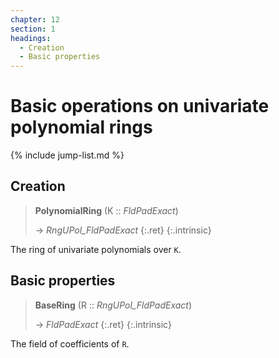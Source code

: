 ```yaml
---
chapter: 12
section: 1
headings:
  - Creation
  - Basic properties
---
```


# Basic operations on univariate polynomial rings

{% include jump-list.md %}

## Creation

> **PolynomialRing** (K :: *FldPadExact*)
>
> -> *RngUPol_FldPadExact*
> {:.ret}
{:.intrinsic}

The ring of univariate polynomials over `K`.

## Basic properties

> **BaseRing** (R :: *RngUPol_FldPadExact*)
>
> -> *FldPadExact*
> {:.ret}
{:.intrinsic}

The field of coefficients of `R`.
